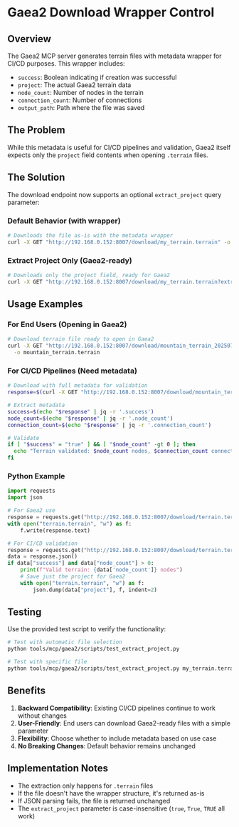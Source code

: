 # Gaea2 Download Wrapper Control

## Overview

The Gaea2 MCP server generates terrain files with metadata wrapper for CI/CD purposes. This wrapper includes:
- `success`: Boolean indicating if creation was successful
- `project`: The actual Gaea2 terrain data
- `node_count`: Number of nodes in the terrain
- `connection_count`: Number of connections
- `output_path`: Path where the file was saved

## The Problem

While this metadata is useful for CI/CD pipelines and validation, Gaea2 itself expects only the `project` field contents when opening `.terrain` files.

## The Solution

The download endpoint now supports an optional `extract_project` query parameter:

### Default Behavior (with wrapper)
```bash
# Downloads the file as-is with the metadata wrapper
curl -X GET "http://192.168.0.152:8007/download/my_terrain.terrain" -o my_terrain.terrain
```

### Extract Project Only (Gaea2-ready)
```bash
# Downloads only the project field, ready for Gaea2
curl -X GET "http://192.168.0.152:8007/download/my_terrain.terrain?extract_project=true" -o my_terrain.terrain
```

## Usage Examples

### For End Users (Opening in Gaea2)
```bash
# Download terrain file ready to open in Gaea2
curl -X GET "http://192.168.0.152:8007/download/mountain_terrain_20250722_120000.terrain?extract_project=true" \
  -o mountain_terrain.terrain
```

### For CI/CD Pipelines (Need metadata)
```bash
# Download with full metadata for validation
response=$(curl -X GET "http://192.168.0.152:8007/download/mountain_terrain_20250722_120000.terrain")

# Extract metadata
success=$(echo "$response" | jq -r '.success')
node_count=$(echo "$response" | jq -r '.node_count')
connection_count=$(echo "$response" | jq -r '.connection_count')

# Validate
if [ "$success" = "true" ] && [ "$node_count" -gt 0 ]; then
  echo "Terrain validated: $node_count nodes, $connection_count connections"
fi
```

### Python Example
```python
import requests
import json

# For Gaea2 use
response = requests.get("http://192.168.0.152:8007/download/terrain.terrain?extract_project=true")
with open("terrain.terrain", "w") as f:
    f.write(response.text)

# For CI/CD validation
response = requests.get("http://192.168.0.152:8007/download/terrain.terrain")
data = response.json()
if data["success"] and data["node_count"] > 0:
    print(f"Valid terrain: {data['node_count']} nodes")
    # Save just the project for Gaea2
    with open("terrain.terrain", "w") as f:
        json.dump(data["project"], f, indent=2)
```

## Testing

Use the provided test script to verify the functionality:

```bash
# Test with automatic file selection
python tools/mcp/gaea2/scripts/test_extract_project.py

# Test with specific file
python tools/mcp/gaea2/scripts/test_extract_project.py my_terrain.terrain
```

## Benefits

1. **Backward Compatibility**: Existing CI/CD pipelines continue to work without changes
2. **User-Friendly**: End users can download Gaea2-ready files with a simple parameter
3. **Flexibility**: Choose whether to include metadata based on use case
4. **No Breaking Changes**: Default behavior remains unchanged

## Implementation Notes

- The extraction only happens for `.terrain` files
- If the file doesn't have the wrapper structure, it's returned as-is
- If JSON parsing fails, the file is returned unchanged
- The `extract_project` parameter is case-insensitive (`true`, `True`, `TRUE` all work)
